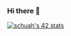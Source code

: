 ### Hi there 👋

<!--
**DoughnutsNCookies/DoughnutsNCookies** is a ✨ _special_ ✨ repository because its `README.md` (this file) appears on your GitHub profile.

Here are some ideas to get you started:

- 🔭 I’m currently working on ...
- 🌱 I’m currently learning ...
- 👯 I’m looking to collaborate on ...
- 🤔 I’m looking for help with ...
- 💬 Ask me about ...
- 📫 How to reach me: ...
- 😄 Pronouns: ...
- ⚡ Fun fact: ...
-->

[![schuah's 42 stats](https://badge42.vercel.app/api/v2/cl6x9j6nd00060gmmv8ixfc4e/stats?cursusId=21&coalitionId=182)](https://github.com/JaeSeoKim/badge42)
